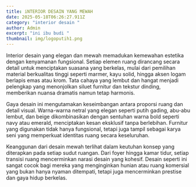 ```yaml
---
title: iNTERIOR DESAIN YANG MEWAH
date: 2025-05-18T06:26:27.911Z
category: "interior desain "
author: Admin
excerpt: "ini ibu budi "
thumbnail: img/logoputih1.png
---
```

<!--StartFragment-->

Interior desain yang elegan dan mewah memadukan kemewahan estetika dengan kenyamanan fungsional. Setiap elemen ruang dirancang secara detail untuk menciptakan suasana yang berkelas, mulai dari pemilihan material berkualitas tinggi seperti marmer, kayu solid, hingga aksen logam berlapis emas atau krom. Tata cahaya yang lembut dan hangat menjadi pelengkap yang menonjolkan siluet furnitur dan tekstur dinding, memberikan nuansa dramatis namun tetap harmonis.

Gaya desain ini mengutamakan keseimbangan antara proporsi ruang dan detail visual. Warna-warna netral yang elegan seperti putih gading, abu-abu lembut, dan beige dikombinasikan dengan sentuhan warna bold seperti navy atau emerald, menciptakan kesan eksklusif tanpa berlebihan. Furnitur yang digunakan tidak hanya fungsional, tetapi juga tampil sebagai karya seni yang memperkuat identitas ruang secara keseluruhan.

Keanggunan dari desain mewah terlihat dalam keutuhan konsep yang diterapkan pada setiap sudut ruangan. Dari foyer hingga kamar tidur, setiap transisi ruang mencerminkan narasi desain yang kohesif. Desain seperti ini sangat cocok bagi mereka yang menginginkan hunian atau ruang komersial yang bukan hanya nyaman ditempati, tetapi juga mencerminkan prestise dan gaya hidup berkelas.

<!--EndFragment-->